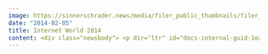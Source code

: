 ```yaml
---
image: https://sinnerschrader.news/media/filer_public_thumbnails/filer_public/97/1d/971d3d1a-f0a7-4b96-bb8f-f76a55bd034d/varfoldersdjk8pxf42x64d8fxslz8jcc8fc0000gnttmprpubba__480x288_q85_crop_subsampling-2_upscale.jpg
date: "2014-02-05"
title: Internet World 2014
content: <div class="newsbody"> <p dir="ltr" id="docs-internal-guid-1eaaee4a-01a2-1ee0-3f6e-38c1114211cd">Der Online-Handel wächst ungebremst. Kein Wunder&#58; Die Nachfrage online einzukaufen steigt kontinuierlich. Neue Online-Shops entstehen. Bestehende erweitern ihr Sortiment und schaffen neue Einkaufserlebnisse. Wie Händler und Markenhersteller ihren Teil am steigenden E-Commerce Umsatz sichern und ausbauen, wird wieder auf der <a href="http&#58;//www.internetworld-messe.de/" target="_blank">Internet World 2014</a> in München gezeigt, und da werden wir natürlich nicht fehlen.</p> <p dir="ltr">Commerce Plus präsentiert sich auch in diesem Jahr wieder mit einem Messestand. Wir zeigen u.a. anhand aktueller Projektbeispiele, wie wir Online-Händler mit unserer Beratungskompetenz und unseren nutzer-orientierten Lösungen dabei unterstützen, ihre Kunden zielgerichtet anzusprechen und langfristig zu binden. Denn wir wollen aus Online-Shops magnetische Vertriebsplattformen machen, die Kunden begeistern und zum Wiederkehren anregen. Wenn Sie das auch so sehen, besuchen Sie uns doch auf der Internet World 2014 für ein unverbindliches Beratungsgespräch bezüglich Ihrer E-Commerce Aktivitäten.</p> <p>Wann&#58; 25. - 26. Februar 2014<br/> Wo&#58; <a href="http&#58;//goo.gl/maps/MpSCW" target="_blank">ICM München</a><br/> Wo genau&#58; Commerce Plus Messestand, Halle B1/ Stand D160</p> <p dir="ltr"><strong>Terminvereinbarung&#58;</strong><br/> Tel&#58; 040-248-28-751<br/> Mail&#58; <a href="mailto&#58;internetworld2014@commerce-plus.com" target="_blank">internetworld2014@commerce-plus.com</a></p> <p dir="ltr"> Natürlich freuen wir uns auch auf Ihren spontanen Besuch.</p> <p dir="ltr">Bis dahin, Ihr Commerce Plus Team</p> </div>
---
```

